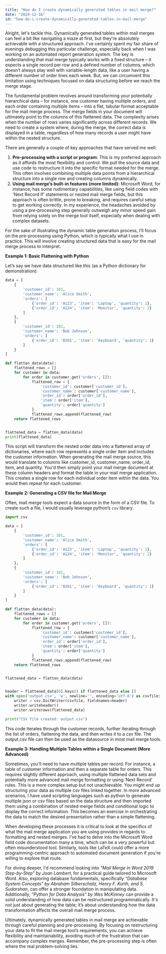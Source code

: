 ```yaml
---
title: "How do I create dynamically generated tables in mail merge?"
date: "2024-12-16"
id: "how-do-i-create-dynamically-generated-tables-in-mail-merge"
---
```


Alright, let's tackle this. Dynamically generated tables within mail merges can feel a bit like navigating a maze at first, but they're absolutely achievable with a structured approach. I've certainly spent my fair share of evenings debugging this particular challenge, especially back when I was working on an automated report generation system. The key is understanding that mail merge typically works with a fixed structure – it expects a single record per row and a defined number of columns, which doesn’t always play well with variable-length data, like a user having a different number of order lines each week. But, we can circumvent this limitation using techniques focused on data structuring before we reach the merge stage.

The fundamental problem revolves around transforming your potentially hierarchical data – for instance, one customer having multiple orders, and each order containing multiple items – into a flat, tabular format acceptable for the mail merge process. The merge fields in your document will ultimately point to the columns of this flattened data. The complexity arises when the number of rows varies significantly across different records. We need to create a system where, during the merge, the correct data is displayed in a table, regardless of how many records a user might have within the nested structure.

There are generally a couple of key approaches that have served me well:

1.  **Pre-processing with a script or program**: This is my preferred approach as it affords the most flexibility and control. We pull the source data and use code to restructure it into the specific format needed for the merge. This often involves combining multiple data points from a hierarchical structure into a single row and creating columns dynamically.
2.  **Using mail merge’s built-in features (more limited)**: Microsoft Word, for instance, has some rudimentary capabilities, like using field codes with 'Next Record If' statements or nested mail merge fields, but this approach is often brittle, prone to breaking, and requires careful setup to get working correctly. In my experience, the headaches avoided by using a pre-processing step generally outweigh any minor speed gain from relying solely on the merge tool itself, especially when dealing with complex datasets.

For the sake of illustrating the dynamic table generation process, I’ll focus on the pre-processing using Python, which is typically what I use in practice. This will involve creating structured data that is easy for the mail merge process to interpret.

**Example 1: Basic Flattening with Python**

Let’s say we have data structured like this (as a Python dictionary for demonstration):

```python
data = [
    {
        'customer_id': 101,
        'customer_name': 'Alice Smith',
        'orders': [
            {'order_id': 'A123', 'item': 'Laptop', 'quantity': 1},
            {'order_id': 'A124', 'item': 'Monitor', 'quantity': 2}
        ]
    },
    {
        'customer_id': 102,
        'customer_name': 'Bob Johnson',
        'orders': [
            {'order_id': 'B201', 'item': 'Keyboard', 'quantity': 1}
        ]
    }
]

def flatten_data(data):
    flattened_rows = []
    for customer in data:
        for order in customer.get('orders', []):
            flattened_row = {
                'customer_id': customer['customer_id'],
                'customer_name': customer['customer_name'],
                'order_id': order['order_id'],
                'item': order['item'],
                'quantity': order['quantity']
            }
            flattened_rows.append(flattened_row)
    return flattened_rows


flattened_data = flatten_data(data)
print(flattened_data)

```

This script will transform the nested order data into a flattened array of dictionaries, where each row represents a single order item and includes the customer information. When generating the mail merge source, this would translate to columns like customer\_id, customer\_name, order\_id, item, and quantity. You'd then simply point your mail merge document at these column headers and format the table in your mail merge application. This creates a single row for each individual order item within the data. You would then repeat for each customer.

**Example 2: Generating a CSV file for Mail Merge**

Often, mail merge tools expect a data source in the form of a CSV file. To create such a file, I would usually leverage python’s `csv` library.

```python
import csv

data = [
    {
        'customer_id': 101,
        'customer_name': 'Alice Smith',
        'orders': [
            {'order_id': 'A123', 'item': 'Laptop', 'quantity': 1},
            {'order_id': 'A124', 'item': 'Monitor', 'quantity': 2}
        ]
    },
    {
        'customer_id': 102,
        'customer_name': 'Bob Johnson',
        'orders': [
            {'order_id': 'B201', 'item': 'Keyboard', 'quantity': 1}
        ]
    }
]

def flatten_data(data):
    flattened_rows = []
    for customer in data:
        for order in customer.get('orders', []):
            flattened_row = {
                'customer_id': customer['customer_id'],
                'customer_name': customer['customer_name'],
                'order_id': order['order_id'],
                'item': order['item'],
                'quantity': order['quantity']
            }
            flattened_rows.append(flattened_row)
    return flattened_rows


flattened_data = flatten_data(data)


header = flattened_data[0].keys() if flattened_data else []
with open('output.csv', 'w', newline='', encoding='utf-8') as csvfile:
    writer = csv.DictWriter(csvfile, fieldnames=header)
    writer.writeheader()
    writer.writerows(flattened_data)

print("CSV file created: output.csv")
```

This code iterates through the customer records, further iterating through the list of orders, flattening the data, and then writes it to a csv file. The output.csv file can then be used as the datasource in most mail merge tools.

**Example 3: Handling Multiple Tables within a Single Document (More Advanced)**

Sometimes, you'll need to have multiple tables per record. For instance, a table of customer information and then a separate table for orders. This requires slightly different approach, using multiple flattened data sets and potentially more advanced mail merge formatting or using ‘Next Record’ rules. This is a more complex setup but not unachievable. You might end up structuring your data as multiple csv files linked together. In more advanced scenarios, I have used scripting languages such as python to generate multiple json or csv files based on the data structure and then imported them using a combination of nested merge fields and conditional logic to display the correct information. This becomes an exercise in orchestrating the data to match the desired presentation rather than a simple flattening.

When developing these processes it is critical to look at the specifics of what the mail merge application you are using provides in regards to formatting and nested merges. I’ve had to delve into the Microsoft Word field code documentation many a time, which can be a very powerful but often misunderstood tool. Similarly, tools like LaTeX could offer a more programming-centric approach to automated document generation if you're willing to explore that route.

For diving deeper, I'd recommend looking into *“Mail Merge in Word 2019 Step-by-Step” by Joan Lambert*, for a practical guide tailored to Microsoft Word. Also, exploring database fundamentals, specifically *“Database System Concepts” by Abraham Silberschatz, Henry F. Korth, and S. Sudarshan*, can offer a stronger foundation in manipulating data. Additionally, *“Python for Data Analysis” by Wes McKinney* can provide a solid understanding of how data can be restructured programmatically. It's not just about generating the table; it’s about understanding how the data transformation affects the overall mail merge process.

Ultimately, dynamically generated tables in mail merge are achievable through careful planning and pre-processing. By focusing on restructuring your data to fit the mail merge tool’s requirements, you can achieve flexibility and maintainability, avoiding much of the frustration that can accompany complex merges. Remember, the pre-processing step is often where the real problem-solving lies.
